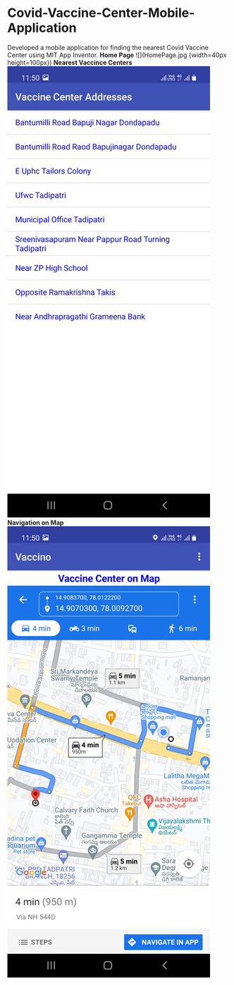 # Covid-Vaccine-Center-Mobile-Application
Developed a mobile application for finding the nearest Covid Vaccine Center using MIT App Inventor.
**Home Page**
![](HomePage.jpg {width=40px height=100px})
**Nearest Vaccince Centers**
![](VaccineCenters.jpg)
**Navigation on Map**
![](MapNavigation.jpg)
